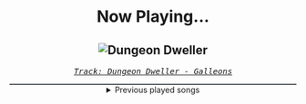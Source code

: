 <div align="center"> 
<h1>Now Playing...</h1>

![Dungeon Dweller](https://i.scdn.co/image/ab67616d00001e02850800bdc575395de7804033)
--
_<samp><a href="https://open.spotify.com/track/1xLONgkpP2dUCST67uJZic">Track: Dungeon Dweller - Galleons</a></samp>_

<div style="border: 1px #4B5054 solid"></div>
<details>
  <summary>
    Previous played songs
  </summary>
  <table>
    <thead>
      <tr>
        <th>
          Artist
        </th>
        <th>
          Song
        </th>
        <th>
          Link
        </th>
      </tr>
    </thead>
    <tbody>
      <tr><td>Galleons</td><td>Dungeon Dweller</td><td><a href="https://open.spotify.com/track/1xLONgkpP2dUCST67uJZic">https://open.spotify.com/track/1xLONgkpP2dUCST67uJZic</a></td></tr><tr><td>Galleons</td><td>Dungeon Dweller</td><td><a href="https://open.spotify.com/track/1xLONgkpP2dUCST67uJZic">https://open.spotify.com/track/1xLONgkpP2dUCST67uJZic</a></td></tr><tr><td>Galleons</td><td>Dungeon Dweller</td><td><a href="https://open.spotify.com/track/1xLONgkpP2dUCST67uJZic">https://open.spotify.com/track/1xLONgkpP2dUCST67uJZic</a></td></tr><tr><td>Galleons</td><td>Dungeon Dweller</td><td><a href="https://open.spotify.com/track/1xLONgkpP2dUCST67uJZic">https://open.spotify.com/track/1xLONgkpP2dUCST67uJZic</a></td></tr><tr><td>Galleons</td><td>Dungeon Dweller</td><td><a href="https://open.spotify.com/track/1xLONgkpP2dUCST67uJZic">https://open.spotify.com/track/1xLONgkpP2dUCST67uJZic</a></td></tr><tr><td>Honey Revenge</td><td>Airhead</td><td><a href="https://open.spotify.com/track/5inDa524Pc1x4NJmyrZ5pp">https://open.spotify.com/track/5inDa524Pc1x4NJmyrZ5pp</a></td></tr><tr><td>Red</td><td>Cold World</td><td><a href="https://open.spotify.com/track/1afLwyqQ2YOWCIycijrBOu">https://open.spotify.com/track/1afLwyqQ2YOWCIycijrBOu</a></td></tr><tr><td>Orbit Culture</td><td>Descent</td><td><a href="https://open.spotify.com/track/46IwawpHVB7462bMZ10Wzf">https://open.spotify.com/track/46IwawpHVB7462bMZ10Wzf</a></td></tr><tr><td>Resolve</td><td>Older Days</td><td><a href="https://open.spotify.com/track/3DjsiMycLUIbFsSz7hKndD">https://open.spotify.com/track/3DjsiMycLUIbFsSz7hKndD</a></td></tr><tr><td>Dead by April</td><td>My Light</td><td><a href="https://open.spotify.com/track/1p2NZRtAhMVfdgJamzM3RC">https://open.spotify.com/track/1p2NZRtAhMVfdgJamzM3RC</a></td></tr><tr><td>Peyton Parrish</td><td>Helgafjell</td><td><a href="https://open.spotify.com/track/7nlvE0cMCiehR9gGaUUve3">https://open.spotify.com/track/7nlvE0cMCiehR9gGaUUve3</a></td></tr><tr><td>Peyton Parrish</td><td>Dane</td><td><a href="https://open.spotify.com/track/2XuGU6hFZsxVDt1qxvvXuJ">https://open.spotify.com/track/2XuGU6hFZsxVDt1qxvvXuJ</a></td></tr><tr><td>Peyton Parrish</td><td>Berserker</td><td><a href="https://open.spotify.com/track/3K8IRkg22BpLq9zAURwEln">https://open.spotify.com/track/3K8IRkg22BpLq9zAURwEln</a></td></tr><tr><td>Peyton Parrish</td><td>Draugr</td><td><a href="https://open.spotify.com/track/6U5u8Znnwth0JmHJEhnllM">https://open.spotify.com/track/6U5u8Znnwth0JmHJEhnllM</a></td></tr><tr><td>Peyton Parrish</td><td>Draugr</td><td><a href="https://open.spotify.com/track/6U5u8Znnwth0JmHJEhnllM">https://open.spotify.com/track/6U5u8Znnwth0JmHJEhnllM</a></td></tr><tr><td>Dead by April</td><td>My Light</td><td><a href="https://open.spotify.com/track/1p2NZRtAhMVfdgJamzM3RC">https://open.spotify.com/track/1p2NZRtAhMVfdgJamzM3RC</a></td></tr><tr><td>Erdmöbel</td><td>Zollstockbad</td><td><a href="https://open.spotify.com/track/2NdUs1DwzANwBVExRVe2xl">https://open.spotify.com/track/2NdUs1DwzANwBVExRVe2xl</a></td></tr><tr><td>Thousand Foot Krutch</td><td>Honest</td><td><a href="https://open.spotify.com/track/1LuF7Emevy7ZnJaqCRqcrB">https://open.spotify.com/track/1LuF7Emevy7ZnJaqCRqcrB</a></td></tr><tr><td>Hillsong Young & Free</td><td>Love Won't Let Me Down</td><td><a href="https://open.spotify.com/track/7rqAUvqxpNHKgEFQw6sFSt">https://open.spotify.com/track/7rqAUvqxpNHKgEFQw6sFSt</a></td></tr><tr><td>Jonathan Young</td><td>Ao no Sumika</td><td><a href="https://open.spotify.com/track/5PjNpnZoXHSDJXQVjw7ZLL">https://open.spotify.com/track/5PjNpnZoXHSDJXQVjw7ZLL</a></td></tr>
    </tbody>
  </table>
</details>

</div>

